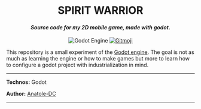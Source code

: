 <h1 align="center">SPIRIT WARRIOR</h1>

_<h4 align="center">Source code for my 2D mobile game, made with godot.</h4>_

<div align="center">

<!-- [![Pipeline status](https://github.com/Anatole-DC/template_python/actions/workflows/base.yml/badge.svg)](https://github.com/Anatole-DC/template_python/actions) -->
![Godot Engine](https://img.shields.io/badge/GODOT-%23FFFFFF.svg?style=for-the-badge&logo=godot-engine)
[![Gitmoji](https://img.shields.io/badge/gitmoji-%20😜%20😍-FFDD67.svg)](https://gitmoji.carloscuesta.me/)

</div>

This repository is a small experiment of the [Godot engine](). The goal is not as much as learning the engine or how to make games but more to learn how to configure a godot project with industrialization in mind.

___

**Technos:** Godot

**Author:** [Anatole-DC](https://github.com/Anatole-DC)

___